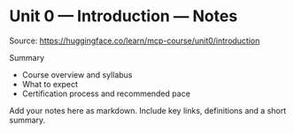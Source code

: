 # Unit 0 — Introduction — Notes

Source: https://huggingface.co/learn/mcp-course/unit0/introduction

Summary

- Course overview and syllabus
- What to expect
- Certification process and recommended pace

Add your notes here as markdown. Include key links, definitions and a short summary.
